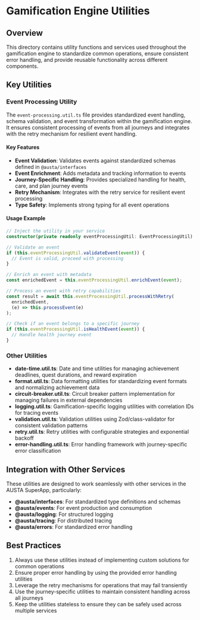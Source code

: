# Gamification Engine Utilities

## Overview

This directory contains utility functions and services used throughout the gamification engine to standardize common operations, ensure consistent error handling, and provide reusable functionality across different components.

## Key Utilities

### Event Processing Utility

The `event-processing.util.ts` file provides standardized event handling, schema validation, and event transformation within the gamification engine. It ensures consistent processing of events from all journeys and integrates with the retry mechanism for resilient event handling.

#### Key Features

- **Event Validation**: Validates events against standardized schemas defined in `@austa/interfaces`
- **Event Enrichment**: Adds metadata and tracking information to events
- **Journey-Specific Handling**: Provides specialized handling for health, care, and plan journey events
- **Retry Mechanism**: Integrates with the retry service for resilient event processing
- **Type Safety**: Implements strong typing for all event operations

#### Usage Example

```typescript
// Inject the utility in your service
constructor(private readonly eventProcessingUtil: EventProcessingUtil) {}

// Validate an event
if (this.eventProcessingUtil.validateEvent(event)) {
  // Event is valid, proceed with processing
}

// Enrich an event with metadata
const enrichedEvent = this.eventProcessingUtil.enrichEvent(event);

// Process an event with retry capabilities
const result = await this.eventProcessingUtil.processWithRetry(
  enrichedEvent,
  (e) => this.processEvent(e)
);

// Check if an event belongs to a specific journey
if (this.eventProcessingUtil.isHealthEvent(event)) {
  // Handle health journey event
}
```

### Other Utilities

- **date-time.util.ts**: Date and time utilities for managing achievement deadlines, quest durations, and reward expiration
- **format.util.ts**: Data formatting utilities for standardizing event formats and normalizing achievement data
- **circuit-breaker.util.ts**: Circuit breaker pattern implementation for managing failures in external dependencies
- **logging.util.ts**: Gamification-specific logging utilities with correlation IDs for tracing events
- **validation.util.ts**: Validation utilities using Zod/class-validator for consistent validation patterns
- **retry.util.ts**: Retry utilities with configurable strategies and exponential backoff
- **error-handling.util.ts**: Error handling framework with journey-specific error classification

## Integration with Other Services

These utilities are designed to work seamlessly with other services in the AUSTA SuperApp, particularly:

- **@austa/interfaces**: For standardized type definitions and schemas
- **@austa/events**: For event production and consumption
- **@austa/logging**: For structured logging
- **@austa/tracing**: For distributed tracing
- **@austa/errors**: For standardized error handling

## Best Practices

1. Always use these utilities instead of implementing custom solutions for common operations
2. Ensure proper error handling by using the provided error handling utilities
3. Leverage the retry mechanisms for operations that may fail transiently
4. Use the journey-specific utilities to maintain consistent handling across all journeys
5. Keep the utilities stateless to ensure they can be safely used across multiple services